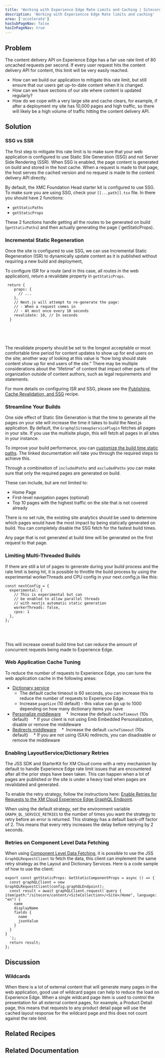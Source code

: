 ```yaml
---
title: 'Working with Experience Edge Rate Limits and Caching | Sitecore Accelerate for Partners'
description: 'Working with Experiencce Edge Rate limits and caching'
area: ['accelerate']
hasSubPageNav: false
hasInPageNav: true
---
```


## Problem 

The content delivery API on Experience Edge has a fair use rate limit of 80 uncached requests per second. If every user request hits the content delivery API for content, this limit will be very easily reached. 

- How can we build our application to mitigate this rate limit, but still ensure that our users get up-to-date content when it is changed. 
- How can we have sections of our site where content is updated regularly?
- How do we cope with a very large site and cache clears, for example, if after a deployment my site has 10,000 pages and high traffic, so there will likely be a high volume of traffic hitting the content delivery API.

## Solution

### SSG vs SSR

The first step to mitigate this rate limit is to make sure that your web application is configured to use Static Site Generation (SSG) and not Server Side Rendering (SSR). When SSG is enabled, the page content is generated on build and stored in the host cache. When a request is made to that page, the host serves the cached version and no request is made to the content delivery API directly.

By default, the XMC Foundation Head starter kit is configured to use SSG. To make sure you are using SSG, check your `[[...path]].tsx` file. In there you should have 2 functions:

- `getStaticPaths`
- `getStaticProps`

These 2 functions handle getting all the routes to be generated on build (`getStaticPaths`) and then actually generating the page (`getStaticProps).

### Incremental Static Regeneration

Once the site is configured to use SSG, we can use Incremental Static Regeneration (ISR) to dynamically update content as it is published without requiring a new build and deployment,

To configure ISR for a route (and in this case, all routes in the web application), return a revalidate property in `getStaticProps`.

```
 return {
    props: {
      // ...
    },
    // Next.js will attempt to re-generate the page:
    // - When a request comes in
    // - At most once every 10 seconds
    revalidate: 10, // In seconds
  } 
 
```
<br /><br />

The revalidate property should be set to the longest acceptable or most comfortable time period for content updates to show up for end users on the site; another way of looking at this value is “how long should stale content show up for end users of the site.” There may be multiple considerations about the “lifetime” of content that impact other parts of the organization outside of content authors, such as legal requirements and statements. 

For more details on configuring ISR and SSG, please see the [Publishing, Cache Revalidation, and SSG](/learn/accelerate/xmcloud/implementation/project-architecture/publishing-cache-isr.md) recipe.


### Streamline Your Builds

One side effect of Static Site Generation is that the time to generate all the pages on your site will increase the time it takes to build the Next.js application. By default, the `GraphqlSitemapServicePlugin` fetches all pages in your site. If you use the multisite plugin, this will fetch all pages in all sites in your instance.

To improve your build performance, you can [customize the build time static paths](https://doc.sitecore.com/xmc/en/developers/jss/latest/jss-xmc/customize-build-time-static-paths-in-jss-next-js-apps.html). The linked documentation will take you through the required steps to achieve this.

Through a combination of `includedPaths` and `excludedPaths` you can make sure that only the required pages are generated on build.

These can include, but are not limited to:

- Home Page
- First-level navigation pages (optional)
- Top 10 pages with the highest traffic on the site that is not covered already

There is no set rule, the existing site analytics should be used to determine which pages would have the most impact by being statically generated on build. You can completely disable the SSG fetch for the fastest build times. 

Any page that is not generated at build time will be generated on the first request to that page.

### Limiting Multi-Threaded Builds

If there are still a lot of pages to generate during your build process and the rate limit is being hit, it is possible to throttle the build process by using the experimental workerThreads and CPU config in your next.config.js like this: 

```
const nextConfig = {
  experimental: {
    // This is experimental but can
    // be enabled to allow parallel threads
    // with nextjs automatic static generation
    workerThreads: false,
    cpus: 1
  },
};
```
<br /><br />

This will increase overall build time but can reduce the amount of concurrent requests being made to Experience Edge.

### Web Application Cache Tuning

To reduce the number of requests to Experience Edge, you can tune the web application cache in the following areas:

* [Dictionary service](https://github.com/sitecorelabs/xmcloud-foundation-head/blob/main/src/sxastarter/src/lib/dictionary-service-factory.ts#L20) 
  * The default cache timeout is 60 seconds, you can increase this to reduce the number of requests to Experience Edge. 
  * Increase `pageSize` (10 default) - this value can go up to 1000 depending on how many dictionary items you have
* [Personalize middleware](https://github.com/sitecorelabs/xmcloud-foundation-head/blob/main/src/sxastarter/src/lib/middleware/plugins/personalize.ts#L26)
  * Increase the default `cacheTimeout` (10s default)
  * If your client is not using Emb Embedded Personalization, disable or remove the middleware
* [Redirects middleware](https://github.com/sitecorelabs/xmcloud-foundation-head/blob/main/src/sxastarter/src/lib/middleware/plugins/redirects.ts#L12)
  * Increase the default `cacheTimeout` (10s default)
  * If you are not using (SXA) redirects, you can disadisable or remove the middleware

### Enabling LayoutService/Dictionary Retries

The JSS SDK and StarterKit for XM Cloud come with a retry mechanism by default to handle Experience Edge rate limit issues that are encountered after all the prior steps have been taken. This can happen when a lot of pages are published or the site is under a heavy load when pages are revalidated and generated.

To enable the retry strategy, follow the instructions here: [Enable Retries for Requests to the XM Cloud Experience Edge GraphQL Endpoint](https://doc.sitecore.com/xmc/en/developers/jss/latest/jss-xmc/enable-retries-for-requests-to-the-xm-cloud-experience-edge-graphql-endpoint.html). 

When using the default strategy, set the environment variable `GRAPH_QL_SERVICE_RETRIES` to the number of times you want the strategy to retry before an error is returned. This strategy has a default back-off factor of 2. This means that every retry increases the delay before retrying by 2 seconds.

### Retries on Component Level Data Fetching

When using [Component Level Data Fetching](https://doc.sitecore.com/xmc/en/developers/jss/latest/jss-xmc/component-level-data-fetching-in-jss-next-js-apps.html), it is possible to use the JSS `GraphQLRequestClient` to fetch the data, this client can implement the same retry strategy as the Layout and Dictionary Services. Here is a code sample of how to use the client:

```
export const getStaticProps: GetStaticComponentProps = async () => {
  const graphQLClient = new GraphQLRequestClient(config.graphQLEndpoint);
  const result = await graphQLClient.request(`query {
item(path:"/sitecore/content/<SiteCollection>/<Site>/Home", language: "en") {
    name
    displayName
    fields {
      name
      jsonValue
    } 
  }
}
  `);
  return result;
};
``` 

## Discussion

### Wildcards

When there is a lot of external content that will generate many pages in the web application, good use of wildcard pages can help to reduce the load on Experience Edge. When a single wildcard page item is used to control the presentation for all external content pages, for example, a Product Detail page, this means that requests to any product detail page will use the cached layout response for the wildcard page and this does not count against the rate limit.

## Related Recipes

<Row colums={2}>
    <Link title="Getting Component Specific Data" link="/learn/accelerate/xm-cloud/implementation/external-data-integration/getting-component-specific-data" />
    <Link title="Using Wildcard Pages" link="/learn/accelerate/xm-cloud/implementation/information-architecture/wildcard-pages" />
</Row>

## Related Documentation

<Row columns={2}>
<Link title="Customize build-time static paths in Next.js apps | Sitecore Documentation" link="https://doc.sitecore.com/xmc/en/developers/jss/latest/jss-xmc/customize-build-time-static-paths-in-jss-next-js-apps.html" />
<Link title="Enable retries for requests to the XM Cloud Experience Edge GraphQL endpoint" link="https://doc.sitecore.com/xmc/en/developers/jss/latest/jss-xmc/enable-retries-for-requests-to-the-xm-cloud-experience-edge-graphql-endpoint.html" />
<Link title="Component-level data fetching in JSS Next.js apps" link="https://doc.sitecore.com/xmc/en/developers/jss/latest/jss-xmc/component-level-data-fetching-in-jss-next-js-apps.html" />
</Row>

